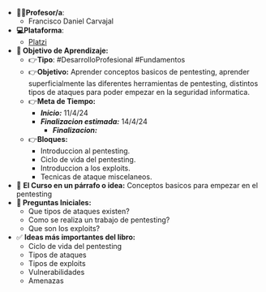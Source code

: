 - **👩👨Profesor/a**:
	- Francisco Daniel Carvajal
- **💻Plataforma**:
	- [Platzi](https://platzi.com/cursos/intro-pentesting/)
- **🎯 Objetivo de Aprendizaje:** 
    - 👉**Tipo**: #DesarrolloProfesional #Fundamentos 
    - 👉**Objetivo:** Aprender conceptos basicos de pentesting, aprender superficialmente las diferentes herramientas de pentesting, distintos tipos de ataques para poder empezar en la seguridad informatica.
    - 👉**Meta de Tiempo:**
	    - ***Inicio:*** 11/4/24
		- ***Finalizacion estimada:*** 14/4/24
			- ***Finalizacion:***
    - 👉**Bloques:**
		- Introduccion al pentesting.
		- Ciclo de vida del pentesting.
		- Introduccion a los exploits.
		- Tecnicas de ataque miscelaneos.
- 📕 **El Curso en un párrafo o idea:** Conceptos basicos para empezar en el pentesting
- **🤔 Preguntas Iniciales:** 
	- Que tipos de ataques existen?
	- Como se realiza un trabajo de pentesting?
	- Que son los exploits?
- ✅ **Ideas más importantes del libro:**
	- Ciclo de vida del pentesting
	- Tipos de ataques
	- Tipos de exploits
	- Vulnerabilidades
	- Amenazas